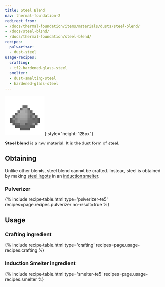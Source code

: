 ```yaml
---
title: Steel Blend
nav: thermal-foundation-2
redirect_from:
- /docs/thermal-foundation/items/materials/dusts/steel-blend/
- /docs/steel-blend/
- /docs/thermal-foundation/steel-blend/
recipes:
  pulverizer:
  - dust-steel
usage-recipes:
  crafting:
  - tf2-hardened-glass-steel
  smelter:
  - dust-smelting-steel
  - hardened-glass-steel
---
```


![Steel blend](/assets/images/thermal-foundation/dust-steel.png){:style="height: 128px"}


**Steel blend** is a raw material. It is the dust form of
[steel](/docs/thermal-foundation-2/steel-ingot/).


Obtaining
---------

Unlike other blends, steel blend cannot be crafted. Instead, steel is obtained
by making [steel ingots](/docs/thermal-foundation-2/steel-ingot/) in an [induction
smelter](/docs/thermal-expansion-5/induction-smelter/).

### Pulverizer
{% include recipe-table.html type='pulverizer-te5' recipes=page.recipes.pulverizer no-result=true %}


Usage
-----

### Crafting ingredient
{% include recipe-table.html type='crafting' recipes=page.usage-recipes.crafting %}

### Induction Smelter ingredient
{% include recipe-table.html type='smelter-te5' recipes=page.usage-recipes.smelter %}
